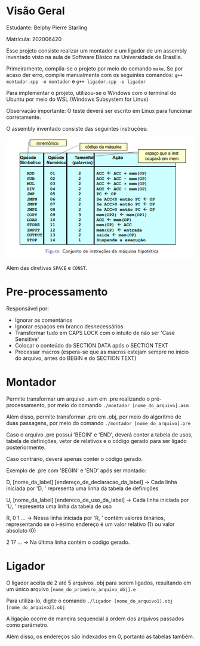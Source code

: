 # Visão Geral
Estudante: Belphy Pierre Starling 

Matrícula: 202006420

Esse projeto consiste realizar um montador e um ligador de um assembly inventado visto na aula de Software Básico na Universidade de Brasília.

Primeiramente, compila-se o projeto por meio do comando `make`. Se por acaso der erro, compile manualmente com os seguintes comandos: `g++ montador.cpp -o montador` e `g++ ligador.cpp -o ligador`

Para implementar o projeto, utilizou-se o Windows com o terminal do Ubuntu por meio do WSL (Windows Subsystem for Linux)

Observação importante: O teste deverá ser escrito em Linux para funcionar corretamente.

O assembly inventado consiste das seguintes instruções:

![Tabela de Instruções do Assembly Inventado](tabela_assembly.png)

Além das diretivas `SPACE` e `CONST`.

# Pre-processamento
Responsável por:
- Ignorar os comentários
- Ignorar espaços em branco desnecessários
- Transformar tudo em CAPS LOCK com o intuito de não ser 'Case Sensitive'
- Colocar o conteúdo do SECTION DATA após o SECTION TEXT
- Processar macros (espera-se que as macros estejam sempre no inicio do arquivo, antes do BEGIN e do SECTION TEXT)

# Montador

Permite transformar um arquivo .asm em .pre realizando o pré-processamento, por meio do comando `./montador [nome_do_arquivo].asm`

Além disso, permite transformar .pre em .obj, por meio do algoritmo de duas passagens, por meio do comando `./montador [nome_do_arquivo].pre`

Caso o arquivo .pre possui 'BEGIN' e 'END', deverá conter a tabela de usos, tabela de definições, vetor de relativos e o código gerado para ser ligado posteriormente.

Caso contrário, deverá apenas conter o código gerado.

Exemplo de .pre com 'BEGIN' e 'END' após ser montado:

D, [nome_da_label] [endereço_de_declaracao_da_label]   -> Cada linha iniciada por 'D, ' representa uma linha da tabela de definições

U, [nome_da_label] [endereco_de_uso_da_label]   -> Cada linha iniciada por 'U, ' representa uma linha da tabela de uso

R, 0 1 ...   -> Nessa linha iniciada por 'R, ' contém valores binários, representando se o i-ésimo endereço é um valor relativo (1) ou valor absoluto (0)

2 17 ...   -> Na última linha contém o código gerado.

# Ligador

O ligador aceita de 2 até 5 arquivos .obj para serem ligados, resultando em um único arquivo `[nome_do_primeiro_arquivo_obj].e`

Para utiliza-lo, digite o comando `./ligador [nome_do_arquivo1].obj [nome_do_arquivo2].obj`

A ligação ocorre de maneira sequencial á ordem dos arquivos passados como parâmetro.

Além disso, os endereços são indexados em 0, portanto as tabelas também.
